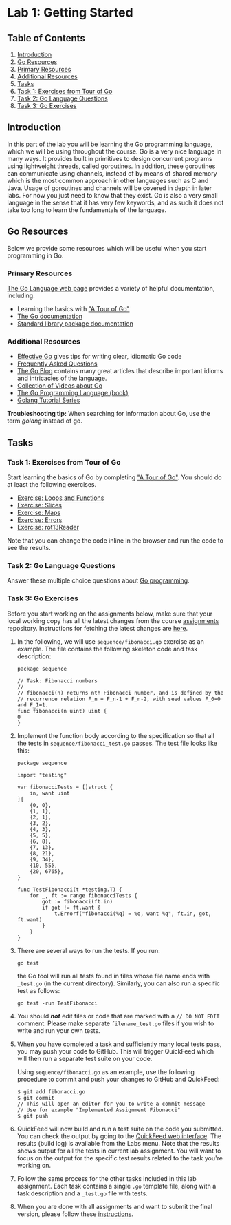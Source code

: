 # Lab 1: Getting Started

## Table of Contents

1. [Introduction](#introduction)
2. [Go Resources](#go-resources)
3. [Primary Resources](#primary-resources)
4. [Additional Resources](#additional-resources)
5. [Tasks](#tasks)
6. [Task 1: Exercises from Tour of Go](#task-1-exercises-from-tour-of-go)
7. [Task 2: Go Language Questions](#task-2-go-language-questions)
8. [Task 3: Go Exercises](#task-3-go-exercises)

## Introduction

In this part of the lab you will be learning the Go programming language, which we will be using throughout the course.
Go is a very nice language in many ways.
It provides built in primitives to design concurrent programs using lightweight threads, called goroutines.
In addition, these goroutines can communicate using channels, instead of by means of shared memory which is the most common approach in other languages such as C and Java.
Usage of goroutines and channels will be covered in depth in later labs.
For now you just need to know that they exist.
Go is also a very small language in the sense that it has very few keywords, and as such it does not take too long to learn the fundamentals of the language.

## Go Resources

Below we provide some resources which will be useful when you start programming in Go.

### Primary Resources

[The Go Language web page](https://go.dev) provides a variety of helpful documentation, including:

* Learning the basics with ["A Tour of Go"](https://go.dev/tour/)
* [The Go documentation](https://go.dev/doc/)
* [Standard library package documentation](https://pkg.go.dev/std)

### Additional Resources

* [Effective Go](https://go.dev/doc/effective_go) gives tips for writing clear, idiomatic Go code
* [Frequently Asked Questions](https://go.dev/doc/faq)
* [The Go Blog](https://go.dev/blog/all) contains many great articles that describe important idioms and intricacies of the language.
* [Collection of Videos about Go](https://go.dev/wiki/GoTalks)
* [The Go Programming Language (book)](http://www.gopl.io)
* [Golang Tutorial Series](https://golangbot.com/learn-golang-series/)

**Troubleshooting tip:**
When searching for information about Go, use the term *golang* instead of go.

## Tasks

### Task 1: Exercises from Tour of Go

Start learning the basics of Go by completing ["A Tour of Go"](http://go.dev/tour/).
You should do at least the following exercises.

* [Exercise: Loops and Functions](https://go.dev/tour/flowcontrol/8)
* [Exercise: Slices](https://go.dev/tour/moretypes/18)
* [Exercise: Maps](https://go.dev/tour/moretypes/23)
* [Exercise: Errors](https://go.dev/tour/methods/20)
* [Exercise: rot13Reader](https://go.dev/tour/methods/23)

Note that you can change the code inline in the browser and run the code to see the results.

### Task 2: Go Language Questions

Answer these multiple choice questions about [Go programming](go_questions.md).

### Task 3: Go Exercises

Before you start working on the assignments below, make sure that your local working copy has all the latest changes from the course [assignments](https://github.com/dat520-2024/assignments) repository.
Instructions for fetching the latest changes are [here](https://github.com/dat520-2024/info/blob/main/lab-submission.md#update-local-working-copy-from-course-assignments).

1. In the following, we will use `sequence/fibonacci.go` exercise as an example.
   The file contains the following skeleton code and task description:

    ```golang
    package sequence

    // Task: Fibonacci numbers
    //
    // fibonacci(n) returns nth Fibonacci number, and is defined by the
    // recurrence relation F_n = F_n-1 + F_n-2, with seed values F_0=0 and F_1=1.
    func fibonacci(n uint) uint {
    0
    }
    ```

2. Implement the function body according to the specification so that all the tests in `sequence/fibonacci_test.go` passes.
   The test file looks like this:

    ```golang
    package sequence

    import "testing"

    var fibonacciTests = []struct {
        in, want uint
    }{
        {0, 0},
        {1, 1},
        {2, 1},
        {3, 2},
        {4, 3},
        {5, 5},
        {6, 8},
        {7, 13},
        {8, 21},
        {9, 34},
        {10, 55},
        {20, 6765},
    }

    func TestFibonacci(t *testing.T) {
        for _, ft := range fibonacciTests {
            got := fibonacci(ft.in)
            if got != ft.want {
                t.Errorf("fibonacci(%q) = %q, want %q", ft.in, got, ft.want)
            }
        }
    }
    ```

3. There are several ways to run the tests. If you run:

   ```console
   go test
   ```

   the Go tool will run all tests found in files whose file name ends with `_test.go` (in the current directory).
   Similarly, you can also run a specific test as follows:

   ```console
   go test -run TestFibonacci
   ```

4. You should ***not*** edit files or code that are marked with a `// DO NOT EDIT` comment.
   Please make separate `filename_test.go` files if you wish to write and run your own tests.

5. When you have completed a task and sufficiently many local tests pass, you may push your code to GitHub.
   This will trigger QuickFeed which will then run a separate test suite on your code.

   Using `sequence/fibonacci.go` as an example, use the following procedure to commit and push your changes to GitHub and QuickFeed:

    ```console
    $ git add fibonacci.go
    $ git commit
    // This will open an editor for you to write a commit message
    // Use for example "Implemented Assignment Fibonacci"
    $ git push
    ```

6. QuickFeed will now build and run a test suite on the code you submitted.
   You can check the output by going to the [QuickFeed web interface](https://uis.itest.run).
   The results (build log) is available from the Labs menu.
   Note that the results shows output for all the tests in current lab assignment.
   You will want to focus on the output for the specific test results related to the task you're working on.

7. Follow the same process for the other tasks included in this lab assignment.
   Each task contains a single `.go` template file, along with a task description and a `_test.go` file with tests.

8. When you are done with all assignments and want to submit the final version, please follow these [instructions](https://github.com/dat520-2024/info/blob/main/lab-submission.md#final-submission-of-labx).
